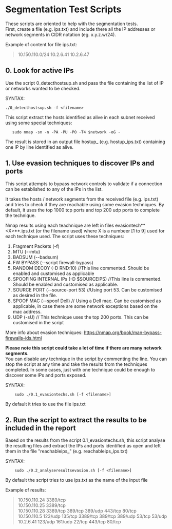 # Segmentation Test Scripts
These scripts are oriented to help with the segmentation tests.  
First, create a file (e.g. ips.txt) and include there all the IP addresses or network segments in CIDR notation (eg. x.y.z.w/24).  

Example of content for file ips.txt:

>10.150.110.0/24
>10.2.6.41
>10.2.6.47


## 0. Look for active IPs
Use the script 0_detecthostsup.sh and pass the file containing the list of IP or networks wanted to be checked.  

SYNTAX: 
```
./0_detecthostsup.sh -f <filename>
```
This script extract the hosts identified as alive in each subnet received using some special techniques:
```
   sudo nmap -sn -n -PA -PU -PO -T4 $network -oG - 
```
The result is stored in an output file hostup_<filename> (e.g. hostup_ips.txt) containing one IP by line identified as alive.


## 1. Use evasion techniques to discover IPs and ports  
This script attempts to bypass network controls to validate if a connection can be established to any of the  IPs in the list.

It takes the hosts / network segments from the received file (e.g. ips.txt) and tries to check if they are reachable using some evasion techniques.  By default, it uses the top 1000 tcp ports and top 200 udp ports to complete the technique.

Nmap results using each teachnique are left in files evasiontech**\<X\>**.ips.txt (or the filename used) where X is a numbeer \[1 to 9\] used for each technique used. The script uses these techniques:  
1. Fragment Packets (-f)
2. MTU (--mtu)
3. BADSUM (--badsum)
4. FW BYPASS (--script firewall-bypass)
5. RANDOM DECOY (-D RND:10)  //This line commented. Should be enabled and customised as applicable
6. SPOOFING INTERNAL IPs (-D $SOURCEIPS) //This line is commented. Should be enabled and customised as applicable.
7. SOURCE PORT (--source-port 53) //Using port 53. Can be customised as desired in the file.
8. SPOOF MAC (--spoof Dell)  // Using a Dell mac. Can be customised as applicable, in case there are some network exceptions based on the mac address.
9. UDP  (-sU)  // This technique uses the top 200 ports. This can be customised in the script

More info about evasion techniques: https://nmap.org/book/man-bypass-firewalls-ids.html

**Please note this script could take a lot of time if there are many network segments.**  
You can disable any technique in the script by commenting the line. You can stop the script at any time and take the results from the techniques completed. In some cases, just with one technique could be enough to discover some IPs and ports exposed.

SYNTAX: 
```
    sudo ./0.1_evasiontechs.sh [-f <filename>]
```
By default it tries to use the file ips.txt


## 2. Run the script to extract the results to be included in the report
Based on the results from the script 0.1_evasiontechs.sh, this script analyse the resulting files and extract the IPs and ports identified as open and left them in the file "reachableips_<filename>" (e.g. reachableips_ips.txt)

SYNTAX: 
```
    sudo ./0.2_analyseresultsevasion.sh [-f <filename>]
```
By default the script tries to use ips.txt as the name of the input file

Example of results:
>10.150.110.24 3389/tcp  
>10.150.110.25 3389/tcp  
>10.150.110.28 3389/tcp 389/tcp 389/udp 443/tcp 80/tcp  
>10.150.110.5 123/udp 135/tcp 3389/tcp 389/tcp 389/udp 53/tcp 53/udp  
>10.2.6.41 123/udp 161/udp 22/tcp 443/tcp 80/tcp  
